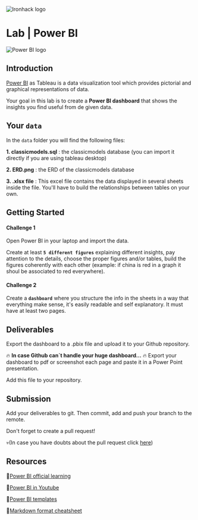 ![Ironhack logo](https://i.imgur.com/1QgrNNw.png) 

# Lab | Power BI
![Power BI logo](https://docs.microsoft.com/es-es/power-bi/create-reports/media/desktop-gridlines-snap-to-grid/snap-to-grid-desktop.png)

## Introduction

[Power BI](https://www.tableau.com/) as Tableau is a data visualization tool which provides pictorial and graphical representations of data.

Your goal in this lab is to create a **Power BI dashboard** that shows the insights you find useful from de given data.

## Your `data`
In the `data` folder you will find the following files:

**1. classicmodels.sql** : the classicmodels database (you can import it directly if you are using tableau desktop)

**2. ERD.png** : the ERD of the classicmodels database

**3. .xlsx file** : This excel file contains the data displayed in several sheets inside the file. You'll have to build the relationships between tables on your own.

## Getting Started

#### Challenge 1
Open Power BI in your laptop and import the data.

Create at least **`5 different figures`** explaining different insights, pay attention to the details, choose the proper figures and/or tables, build the figures coherently with each other (example: if china is red in a graph it shoul be associated to red everywhere).

#### Challenge 2 
Create a **`dashboard`** where you structure the info in the sheets in a way that everything make sense, it's easily readable and self explanatory. It must have at least two pages.


## Deliverables

Export the dashboard to a .pbix file and upload it to your Github repository.

:fire: **In case Github can´t handle your huge dashboard...** :fire:
Export your dashboard to pdf or screenshot each page and paste it in a Power Point presentation.

Add this file to your repository.

## Submission

Add your deliverables to git. Then commit, add and push your branch to the remote.

Don't forget to create a pull request!

:skull:(In case you have doubts about the pull request click [here](https://github.com/Ironhack-Data-Madrid-Marzo-2022/apuntes_clase/tree/master/Pull-requests_instructions#readme))

## Resources

:rocket:[Power BI official learning](https://help.tableau.com/current/guides/get-started-tutorial/es-es/get-started-tutorial-home.htm)

:rocket:[Power BI in Youtube](https://www.youtube.com/watch?v=1c01r_pAZdk&list=PL1N57mwBHtN0JFoKSR0n-tBkUJHeMP2cP)

:rocket:[Power BI templates](https://community.powerbi.com/t5/Data-Stories-Gallery/bd-p/DataStoriesGallery)

:rocket:[Markdown format cheatsheet](https://www.markdownguide.org/cheat-sheet)



